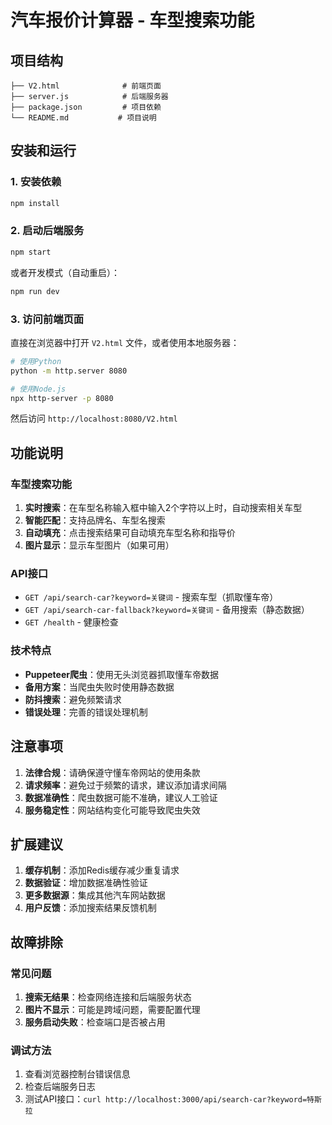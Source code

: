 # 汽车报价计算器 - 车型搜索功能

## 项目结构

```
├── V2.html              # 前端页面
├── server.js            # 后端服务器
├── package.json         # 项目依赖
└── README.md           # 项目说明
```

## 安装和运行

### 1. 安装依赖

```bash
npm install
```

### 2. 启动后端服务

```bash
npm start
```

或者开发模式（自动重启）：
```bash
npm run dev
```

### 3. 访问前端页面

直接在浏览器中打开 `V2.html` 文件，或者使用本地服务器：

```bash
# 使用Python
python -m http.server 8080

# 使用Node.js
npx http-server -p 8080
```

然后访问 `http://localhost:8080/V2.html`

## 功能说明

### 车型搜索功能

1. **实时搜索**：在车型名称输入框中输入2个字符以上时，自动搜索相关车型
2. **智能匹配**：支持品牌名、车型名搜索
3. **自动填充**：点击搜索结果可自动填充车型名称和指导价
4. **图片显示**：显示车型图片（如果可用）

### API接口

- `GET /api/search-car?keyword=关键词` - 搜索车型（抓取懂车帝）
- `GET /api/search-car-fallback?keyword=关键词` - 备用搜索（静态数据）
- `GET /health` - 健康检查

### 技术特点

- **Puppeteer爬虫**：使用无头浏览器抓取懂车帝数据
- **备用方案**：当爬虫失败时使用静态数据
- **防抖搜索**：避免频繁请求
- **错误处理**：完善的错误处理机制

## 注意事项

1. **法律合规**：请确保遵守懂车帝网站的使用条款
2. **请求频率**：避免过于频繁的请求，建议添加请求间隔
3. **数据准确性**：爬虫数据可能不准确，建议人工验证
4. **服务稳定性**：网站结构变化可能导致爬虫失效

## 扩展建议

1. **缓存机制**：添加Redis缓存减少重复请求
2. **数据验证**：增加数据准确性验证
3. **更多数据源**：集成其他汽车网站数据
4. **用户反馈**：添加搜索结果反馈机制

## 故障排除

### 常见问题

1. **搜索无结果**：检查网络连接和后端服务状态
2. **图片不显示**：可能是跨域问题，需要配置代理
3. **服务启动失败**：检查端口是否被占用

### 调试方法

1. 查看浏览器控制台错误信息
2. 检查后端服务日志
3. 测试API接口：`curl http://localhost:3000/api/search-car?keyword=特斯拉` 